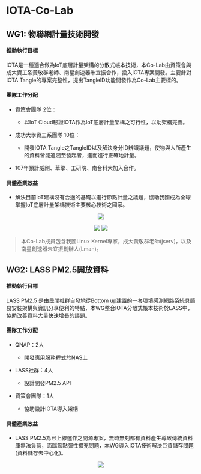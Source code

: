 # IOTA-Co-Lab

## WG1: 物聯網計量技術開發 

#### 推動執行目標
IOTA是一種適合做為IoT底層計量架構的分散式帳本技術，本Co-Lab由資策會與成大資工系黃敬群老師、南星創速器朱宜振合作，投入IOTA專案開發。主要針對 IOTA Tangle的專案完整性，提出TangleID功能開發作為Co-Lab主要標的。

#### 團隊工作分配

* 資策會團隊 2位：
  * 以IoT Cloud驗證IOTA作為IoT底層計量架構之可行性，以助架構完善。

* 成功大學資工系團隊 10位：
  * 開發IOTA Tangle之TangleID以及解決身分ID辨識議題，使物與人所產生的資料皆能追溯至發起者，進而進行正確地計量。

* 107年預計威剛、華擎、工研院、南台科大加入合作。


#### 具體產業效益
* 解決目前IoT建構沒有合適的基礎以進行節點計量之議題，協助我國成為全球掌握IoT底層計量架構技術主要核心技術之國家。

<p align="center">
  <img src="https://github.com/twoss-io/IOTA-Co-Lab/blob/master/img/iota_intro1.png">
</p>

<p align="center">
  <img src="https://github.com/twoss-io/IOTA-Co-Lab/blob/master/img/iota_intro2.png">
  <img src="https://github.com/twoss-io/IOTA-Co-Lab/blob/master/img/iota_intro3.png">
</p>

> 本Co-Lab成員包含我國Linux Kernel專家，成大黃敬群老師(jserv)，以及南星創速器朱宜振創辦人(Lman)。

## WG2: LASS PM2.5開放資料

#### 推動執行目標
LASS PM2.5 是由民間社群自發地從Bottom up建置的一套環境感測網路系統具簡易安裝架構與資訊分享便利的特點，本WG整合IOTA分散式帳本技術於LASS中，協助改善資料大量快速增長的議題。

#### 團隊工作分配

* QNAP：2人
  * 開發應用服務程式於NAS上
 
* LASS社群：4人
  * 設計開發PM2.5 API
 
* 資策會團隊：1人
  * 協助設計IOTA導入架構

#### 具體產業效益
* LASS PM2.5為已上線運作之開源專案，無時無刻都有資料產生導致傳統資料庫無法負荷，面臨節點彈性擴充問題，本WG導入IOTA技術解決巨資儲存問題(資料儲存去中心化)。

<p align="center">
  <img src="https://github.com/twoss-io/IOTA-Co-Lab/blob/master/img/iota_intro4.png">
</p>

